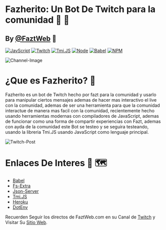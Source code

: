# Fazherito: Un Bot De Twitch para la comunidad :hammer: :test_tube:
## By [@FaztWeb](https://faztweb.com/) :wave:

[![JavScript](https://img.shields.io/badge/JavaScript-✓-brightgreen.svg?style=flat&logo=JavaScript&labelColor=black)](https://developer.mozilla.org/es/docs/Web/JavaScript)
[![Twitch](https://img.shields.io/badge/Twitch-✓-brightgreen.svg?style=flat&logo=Twitch&labelColor=black)](https://developer.mozilla.org/es/docs/Web/JavaScript)
[![Tmi.JS](https://img.shields.io/badge/Tmi.JS-✓-brightgreen.svg?style=flat&logo=Twitch&labelColor=black)](https://developer.mozilla.org/es/docs/Web/JavaScript)
[![Node](https://img.shields.io/badge/Node-✓-brightgreen.svg?style=flat&logo=Node.JS&labelColor=black)](https://developer.mozilla.org/es/docs/Web/JavaScript)
[![Babel](https://img.shields.io/badge/BabelJS-✓-brightgreen.svg?style=flat&logo=Babel&labelColor=black)](https://developer.mozilla.org/es/docs/Web/JavaScript)
[![NPM](https://img.shields.io/badge/NPM-✓-brightgreen.svg?style=flat&logo=NPM&labelColor=black)](https://developer.mozilla.org/es/docs/Web/JavaScript)


![Channel-Image](https://i.imgur.com/KOGpqkx.png)

# ¿Que es Fazherito? :monocle_face:
Fazherito es un bot de Twitch hecho por fazt para la comunidad y usarlo para manipular ciertos mensajes ademas de hacer mas interactivo el live con la comunidad, ademas de ser una herramienta
para que la comunidad interactue de manera mas facil con la comunidad, recientemente hecho usando herramientas modernas con compiladores de JavaScript, ademas de funcionar como una forma 
de compartir experiencias con Fazt, ademas con ayda de la comunidad este Bot se testeo y se seguira testeando, usando la libreria Tmi.JS usando JavaScript como lenguaje principal.

![Twitch-Post](https://miro.medium.com/max/724/0*rnADK5CfxNAbXbh8)

# Enlaces De Interes :compass: :world_map:
* [Babel](https://babeljs.io/)
* [Fs-Extra](https://www.npmjs.com/package/fs-extra)
* [Json-Server](https://www.npmjs.com/package/json-server)
* [Tmi.JS](https://tmijs.com/)
* [Heroku](https://www.heroku.com/)
* [DotEnv](https://www.npmjs.com/package/dotenv)

Recuerden Seguir los directos de FaztWeb.com en su Canal de [Twitch](https://www.twitch.tv/fazttech) y Visitar Su [Sitio Web](https://faztweb.com/).
